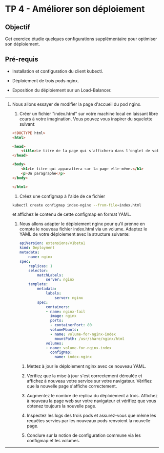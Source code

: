 # TP 4 - Améliorer son déploiement

## Objectif

Cet exercice étudie quelques configurations supplémentaire pour optimiser son déploiement.

## Pré-requis

- Installation et configuration du client kubectl.

- Déploiement de trois pods nginx.

- Exposition du déploiement sur un Load-Balancer.

***

1. Nous allons essayer de modifier la page d'accueil du pod nginx.

    1. Créer un fichier "index.html" sur votre machine local en laissant libre cours à votre imagination. Vous pouvez vous inspirer du squelette suivant:

    ```html
    <!DOCTYPE html>
    <html>

    <head>
        <title>Le titre de la page qui s'affichera dans l'onglet de votre navigateur</title>
    </head>

    <body>
        <h1>Le titre qui apparaîtera sur la page elle-même.</h1>
        <p>Un paragraphe</p>
    </body>

    </html>
    ```

    1. Créez une configmap à l'aide de ce fichier

    ```bash
    kubectl create configmap index-nginx --from-file=index.html
    ```

    et affichez le contenu de cette configmap en format YAML.

    1. Nous allons adapter le déploiement nginx pour qu'il prenne en compte le nouveau fichier index.html via un volume. Adaptez le YAML de votre déploiement avec la structure suivante:

        ```yaml
        apiVersion: extensions/v1beta1
        kind: Deployment
        metadata:
            name: nginx
        spec:
            replicas: 1
            selector:
                matchLabels:
                    server: nginx
            template:
                metadata:
                    labels:
                        server: nginx
                spec:
                    containers:
                    - name: nginx-fail
                      image: nginx
                      ports:
                      - containerPort: 80
                      volumeMounts:
                      - name: volume-for-nginx-index
                        mountPath: /usr/share/nginx/html
                    volumes:
                    - name: volume-for-nginx-index
                      configMap:
                        name: index-nginx
        ```

        1. Mettez à jour le déploiement nginx avec ce nouveau YAML.

        1. Vérifiez que la mise à jour s'est correctement déroulée et affichez à nouveau votre service sur votre navigateur. Vérifiez que la nouvelle page s'affiche correctement.

        1. Augmentez le nombre de replica du déploiement à trois. Affichez à nouveau la page web sur votre navigateur et vérifiez que vous obtenez toujours la nouvelle page.

        1. Inspectez les logs des trois pods et assurez-vous que même les requêtes servies par les nouveaux pods renvoient la nouvelle page.

        1. Conclure sur la notion de configuration commune via les configmap et les volumes.

***
